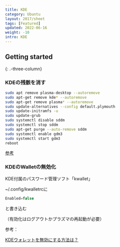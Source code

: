 ```yaml
---
title: KDE
category: Ubuntu
layout: 2017/sheet
tags: [Featured]
updated: 2022-06-16
weight: -10
intro: KDE
---
```


Getting started
---------------

{: .-three-column}

### KDEの残骸を消す

```bash
sudo apt remove plasma-desktop --autoremove
sudo apt-get remove kde* --autoremove
sudo apt-get remove plasma* --autoremove
sudo update-alternatives --config default.plymouth
sudo update-initramfs -u
sudo update-grub
sudo systemctl disable sddm
sudo systemctl stop sddm
sudo apt-get purge --auto-remove sddm
sudo systemctl enable gdm3
sudo systemctl start gdm3
reboot
```

[参考](https://trendoceans.com/how-to-remove-the-kde-plasma-environment-in-ubuntu/)

### KDEのWalletの無効化

KDE付属のパスワード管理ソフト「kwallet」

~/.config/kwalletrcに

```jsx
Enabled=false
```

と書き込む

（有効化はログアウトかプラズマの再起動が必要）

参考：

[KDEウォレットを無効にする方法は？](https://www.webdevqa.jp.net/ja/kde5/kde%E3%82%A6%E3%82%A9%E3%83%AC%E3%83%83%E3%83%88%E3%82%92%E7%84%A1%E5%8A%B9%E3%81%AB%E3%81%99%E3%82%8B%E6%96%B9%E6%B3%95%E3%81%AF%EF%BC%9F/957133052/)
